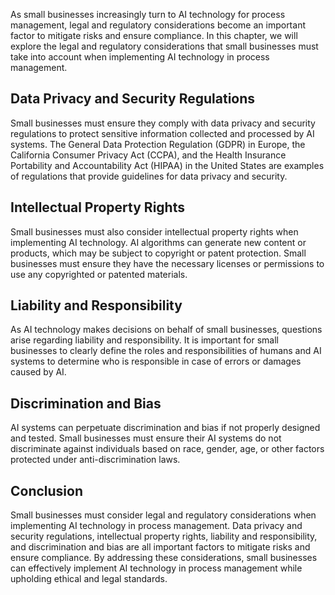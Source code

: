 
As small businesses increasingly turn to AI technology for process management, legal and regulatory considerations become an important factor to mitigate risks and ensure compliance. In this chapter, we will explore the legal and regulatory considerations that small businesses must take into account when implementing AI technology in process management.

Data Privacy and Security Regulations
-------------------------------------

Small businesses must ensure they comply with data privacy and security regulations to protect sensitive information collected and processed by AI systems. The General Data Protection Regulation (GDPR) in Europe, the California Consumer Privacy Act (CCPA), and the Health Insurance Portability and Accountability Act (HIPAA) in the United States are examples of regulations that provide guidelines for data privacy and security.

Intellectual Property Rights
----------------------------

Small businesses must also consider intellectual property rights when implementing AI technology. AI algorithms can generate new content or products, which may be subject to copyright or patent protection. Small businesses must ensure they have the necessary licenses or permissions to use any copyrighted or patented materials.

Liability and Responsibility
----------------------------

As AI technology makes decisions on behalf of small businesses, questions arise regarding liability and responsibility. It is important for small businesses to clearly define the roles and responsibilities of humans and AI systems to determine who is responsible in case of errors or damages caused by AI.

Discrimination and Bias
-----------------------

AI systems can perpetuate discrimination and bias if not properly designed and tested. Small businesses must ensure their AI systems do not discriminate against individuals based on race, gender, age, or other factors protected under anti-discrimination laws.

Conclusion
----------

Small businesses must consider legal and regulatory considerations when implementing AI technology in process management. Data privacy and security regulations, intellectual property rights, liability and responsibility, and discrimination and bias are all important factors to mitigate risks and ensure compliance. By addressing these considerations, small businesses can effectively implement AI technology in process management while upholding ethical and legal standards.
